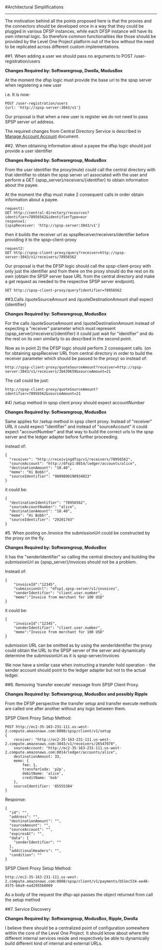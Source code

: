 
#Architectural Simplifications

-----


The motivation behind all the points proposed here is that the proxies and the connectors should be developed once in a way that they could be plugged in various DFSP instances, while each DFSP instance will have its own internal logic. So therefore common functionalities like those should be provided by the Level One Project platform out of the box without the need to be replicated across different custom implementations.


##1. When adding a user we should pass no arguments to POST /user-registration/users

**Changes Required by: Softwaregroup, Dwolla, ModusBox**

At the moment the dfsp logic must provide the base url to the spsp server when registering a new user

i.e. It is now:

    POST /user-registration/users
    {url: 'http://spsp-server:3043/v1'}

Our proposal is that when a new user is register we do not need to pass SPSP server url address.

The required changes from Central Directory Service is described in [Manage Account Account](https://github.com/LevelOneProject/Docs/tree/master/DFSP/ManageAcccoutHolders) document.

  
##2. When obtaining information about a payee the dfsp logic should just provide a user identifier

**Changes Required by: Softwaregroup, ModusBox**

From the user identifier the proxy(mule) could call the central directory with that identifier to obtain the spsp server url associated with the user and perform a GET  {spsp_server}/receivers/{identifier} to obtain information about the payee.


At the moment the dfsp must make 2 consequent calls in order obtain information about a payee.

    request1:
    GET http://central-directory/recources?identifier=78956562&identifierType=eur
    response1:
    {spspReceiver: 'http://spsp-server:3043/v1'}

then it builds the receiver url as spspReceiver/receivers/identifier before providing it to the spsp-client-proxy

    request2:
    GET http://spsp-client-proxy/query?receiver=http://spsp-server:3043/v1/receivers/78956562


Our proposal is that the DFSP logic should call the spsp-client-proxy with only just the identifier and from there on the proxy should do the rest on its own (obtain the SPSP server base URL from the central directory and make a get request as needed to the respective SPSP server endpoint).

    GET http://spsp-client-proxy/query?identifier=78956562


 
##3.Calls  /quoteSourceAmount and /quoteDestinationAmount shall expect {identifier}


**Changes Required by: Softwaregroup, ModusBox**

For the calls /quoteSourceAmount and /quoteDestinationAmount instead of expecting a "receiver" parameter which must represent {spsp_server}/receivers/{identifier} it could just wait for "identifier" and do the rest on its own similarly to as described in the second point.

Now as in point 2) the DFSP logic should perform 2 consequent calls. (on for obtaining spspReceiver URL from central directory in order to build the receiver parameter which should be passed to the proxy)
so instead of:

    http://spsp-client-proxy/quoteSourceAmount?receiver=http://spsp-server:3043/v1/receivers/38439659&sourceAmount=21

The call could be just:  


    http://spsp-client-proxy/quoteSourceAmount?identifier=78956562&sourceAmount=21

 
#4) /setup method in spsp client proxy should expect accountNumber

**Changes Required by: Softwaregroup, ModusBox**

Same applies for /setup method in spsp client proxy. Instead of "receiver" URL it could expect "identifier" and instead of "sourceAccount" it could expect "accountNumber" and that way to build the correct urls to the spsp server and the ledger adapter before further proceeding.

instead of:

    {
      "receiver": "http://receivingdfsp/v1/receivers/78956562",
      "sourceAccount": "http://dfsp1:8014/ledger/accounts/alice",
      "destinationAmount": "10.40",
      "memo": "Hi Bobb!",
      "sourceIdentifier": "9809890190934023"
    }
    

it could be:

    {
      "destinationIdentifier": "78956562",
      "sourceAccountNumber": "alice",
      "destinationAmount": "10.40",
      "memo": "Hi Bobb!",
      "sourceIdentifier": "29201743"
    }
    

#5. When posting on /invoice the submissionUrl could be constructed by the proxy on the fly.

**Changes Required by: Softwaregroup, ModusBox**

It has the "senderIdentifier" so calling the central directory and building the submissionUrl as {spsp_server}/invoices should not be a problem.

Instead of:

    {
	    "invoiceId":"12345",
	    "submissionUrl": "dfsp1.spsp-server/v1/invoices",
	    "senderIdentifier": "client.user.number",
	    "memo":"Invoice from merchant for 100 USD" 
    }

it could be:

    {
	    "invoiceId":"12345",
	    "senderIdentifier": "client.user.number",
	    "memo":"Invoice from merchant for 100 USD" 
    } 
    
submission URL can be omitted as by using the senderIdentifier the proxy could obtain the URL to the SPSP server of the server and dynamically determine the submissionUrl as it is spsp-server/invoices

We now have a similar case when instructing a transfer hold operation - the sender account should point to the ledger adapter but not to the actual ledger.


##6. Removing 'transfer execute' message from SPSP Client Proxy. 

**Changes Required by: Softwaregroup, ModusBox and  possibly Ripple**

From the DFSP perspective the transfer setup and transfer execute methods are called one after another without any logic between them. 

SPSP Client Proxy Setup Method:

	POST http://ec2-35-163-231-111.us-west-2.compute.amazonaws.com:8088/spsp/client/v1/setup
	{
		receiver: "http://ec2-35-163-231-111.us-west-2.compute.amazonaws.com:3043/v1/receivers/26547070",
		sourceAccount: "http://ec2-35-163-231-111.us-west-2.compute.amazonaws.com:8014/ledger/accounts/alice",
		destinationAmount: 33,
		memo: {
			fee: 1,
			transferCode: 'p2p',
			debitName: 'alice',
			creditName: 'bob'
		},
		sourceIdentifier: '85555384'
	}

Response:

	{
	  "id": "",
	  "address": "",
	  "destinationAmount": "",
	  "sourceAmount": "",
	  "sourceAccount": "",
	  "expiresAt": "",
	  "data": {
	    "senderIdentifier": ""
	  },
	  "additionalHeaders": "",
	  "condition": ""
	}

SPSP Client Proxy Setup Method:


    http://ec2-35-163-231-111.us-west-2.compute.amazonaws.com:8088/spsp/client/v1/payments/b51ec534-ee48-4575-b6a9-ead2955b8069

As a body of the request the dfsp-api passes the object returned from call the setup method

##7. Service Discovery

**Changes Required by: Softwaregroup, ModusBox, Ripple, Dwolla**

I believe there should be a centralized point of configuration somewhere within the core of the Level One Project. It should know about where the different internal services reside and respectively be able to dynamically build different kind of internal and external URLs. 
